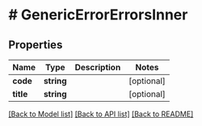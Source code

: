# # GenericErrorErrorsInner

## Properties

Name | Type | Description | Notes
------------ | ------------- | ------------- | -------------
**code** | **string** |  | [optional]
**title** | **string** |  | [optional]

[[Back to Model list]](../../README.md#models) [[Back to API list]](../../README.md#endpoints) [[Back to README]](../../README.md)
